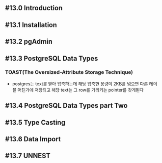 ## #13.0 Introduction

## #13.1 Installation

## #13.2 pgAdmin

## #13.3 PostgreSQL Data Types

### TOAST(The Oversized-Attribute Storage Technique)
- postgres는 text를 받아 압축하는데 해당 압축한 용량이 2KB를 넘으면 다른 테이블 어딘가에 저장되고 해당 text는 그 row를 가리키는 pointer를 갖게된다

## #13.4 PostgreSQL Data Types part Two

## #13.5 Type Casting

## #13.6 Data Import

## #13.7 UNNEST
